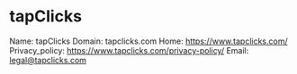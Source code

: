 
# tapClicks

Name: tapClicks
Domain: tapclicks.com
Home: https://www.tapclicks.com/
Privacy_policy: https://www.tapclicks.com/privacy-policy/
Email: legal@tapclicks.com
